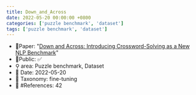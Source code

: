 ```yaml
---
title: Down_and_Across
date: 2022-05-20 00:00:00 +0800
categories: ['puzzle benchmark', 'dataset']
tags: ['puzzle benchmark', 'dataset']
---
```


- 📙Paper: "[Down and Across: Introducing Crossword-Solving as a New NLP Benchmark](https://www.semanticscholar.org/paper/Down-and-Across%3A-Introducing-Crossword-Solving-as-a-Kulshreshtha-Kovaleva/33986e5964f025a4f8343322149ef66cf194b5da)"
- 🔑Public: ✅
- ⚲ area: Puzzle benchmark, Dataset
- 📅 Date: 2022-05-20
- 🔎 Taxonomy: fine-tuning
- 📝 #References: 42
